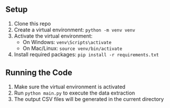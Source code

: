 ## Setup
1. Clone this repo 
2. Create a virtual environment: `python -m venv venv`
3. Activate the virtual environment:
   - On Windows: `venv\Scripts\activate`
   - On Mac/Linux: `source venv/bin/activate` 
4. Install required packages: `pip install -r requirements.txt`

## Running the Code
1. Make sure the virtual environment is activated
2. Run `python main.py` to execute the data extraction 
3. The output CSV files will be generated in the current directory
